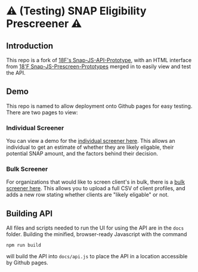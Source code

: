 # :warning: (Testing) SNAP Eligibility Prescreener :warning:

## Introduction

This repo is a fork of [18F's Snap-JS-API-Prototype](https://github.com/18F/snap-js-api-prototype), with an HTML interface from [18'F Snap-JS-Prescreen-Prototypes](https://github.com/18F/snap-js-prescreener-prototypes) merged in to easily view and test the API.

## Demo

This repo is named to allow deployment onto Github pages for easy testing. There are two pages to view:

### Individual Screener

You can view a demo for the [individual screener here](https://benmolin.github.io/screener). This allows an individual to get an estimate of whether they are likely eligable, their potential SNAP amount, and the factors behind their decision.

### Bulk Screener

For organizations that would like to screen client's in bulk, there is a [bulk screener here](https://benmolin.github.io/bulk-screener). This allows you to upload a full CSV of client profiles, and adds a new row stating whether clients are "likely eligable" or not.

## Building API

All files and scripts needed to run the UI for using the API are in the ```docs``` folder. Building the minified, browser-ready Javascript with the command

```
npm run build
```

will build the API into ```docs/api.js``` to place the API in a location accessible by Github pages.

